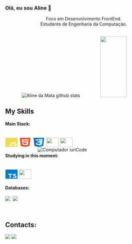 ### Olá, eu sou Aline 👋



<p align="center">  Foco em Desenvolvimento FrontEnd. <br> Estudante de Engenharia da Computação.</p>&nbsp;

<div align="center">  
<img width="49%" height="195px" src="https://github-readme-stats.vercel.app/api?username=alinedamata&show_icons=true&count_private=true&hide_border=true&title_color=7209b7&icon_color=7209b7&text_color=c9d1d9&bg_color=0d1117" alt="Aline da Mata github stats" /> 
  <img width="41%" height="195px" src="https://github-readme-stats.vercel.app/api/top-langs/?username=alinedamata&layout=compact&hide_border=true&title_color=00bfbf&text_color=00bfbf&bg_color=0d1117" />

</div>



## My Skills

#### Main Stack:

<div style="display: inline_block"><br>
  <img align="center"  height="30" width="40" src="https://raw.githubusercontent.com/devicons/devicon/master/icons/javascript/javascript-plain.svg">
  <img align="center"  height="30" width="40" src="https://raw.githubusercontent.com/devicons/devicon/master/icons/html5/html5-original.svg">
  <img align="center"  height="30" width="40" src="https://raw.githubusercontent.com/devicons/devicon/master/icons/css3/css3-original.svg">
<!--   <img  align="center"  height="30" width="40"  src="https://cdn.jsdelivr.net/gh/devicons/devicon/icons/php/php-original.svg" /> -->
  <img  align="center"  height="30" width="40" src="https://cdn.jsdelivr.net/gh/devicons/devicon/icons/figma/figma-original.svg" />
  <img   align="center"  height="30" width="40" src="https://cdn.jsdelivr.net/gh/devicons/devicon/icons/illustrator/illustrator-plain.svg" />
           
</div>

<img src="https://raw.githubusercontent.com/MicaelliMedeiros/micaellimedeiros/master/image/computer-illustration.png" min-width="400px" max-width="400px" width="400px" align="right" alt="Computador iuriCode">


#### Studying in this moment:

<div style="display: inline_block"><br>
  <img align="center" alt="" height="30" width="40" src="https://raw.githubusercontent.com/devicons/devicon/master/icons/typescript/typescript-plain.svg">
  <img align="center" height="30" width="40" src="https://cdn.jsdelivr.net/gh/devicons/devicon/icons/angularjs/angularjs-original.svg" />
          
</div>


#### Databases:

<a target="_blank"><img src="https://img.shields.io/badge/PostgreSQL-316192?style=for-the-badge&logo=postgresql&logoColor=white" target="_blank"></a>&nbsp;
<a target="_blank"><img src="https://img.shields.io/badge/MySQL-005C84?style=for-the-badge&logo=mysql&logoColor=white" target="_blank"></a>

&nbsp;
&nbsp;

## Contacts:

<div> 
<a href = "mailto:alinedamata2001@gmail.com"> <img src="https://img.shields.io/badge/-Gmail-%23333?style=for-the-badge&logo=gmail&logoColor=white" target="_blank"></a>
<a href="www.linkedin.com/in/aline-da-mata" target="_blank"><img src="https://img.shields.io/badge/-LinkedIn-%230077B5?style=for-the-badge&logo=linkedin&logoColor=white"  target="_blank"></a> 
</div>&nbsp;&nbsp;
